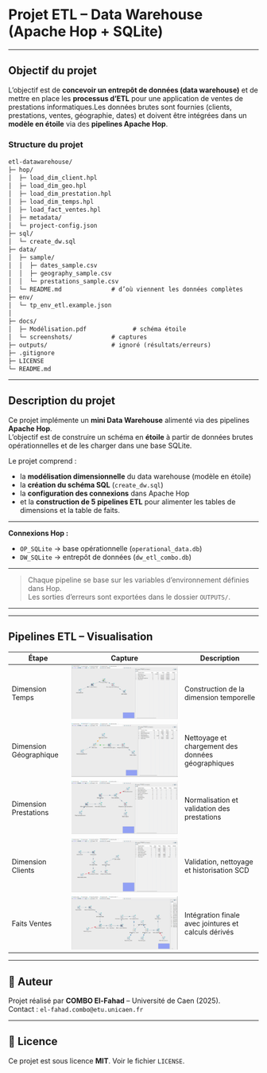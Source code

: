 # Projet ETL – Data Warehouse (Apache Hop + SQLite)

---
## Objectif du projet

L’objectif est de **concevoir un entrepôt de données (data warehouse)** et de mettre en place les **processus d’ETL** pour une application de ventes de prestations informatiques.Les données brutes sont fournies (clients, prestations, ventes, géographie, dates) et doivent être intégrées dans un **modèle en étoile** via des **pipelines Apache Hop**.


### Structure du projet

```
etl-datawarehouse/
├─ hop/                       
│  ├─ load_dim_client.hpl
│  ├─ load_dim_geo.hpl
│  ├─ load_dim_prestation.hpl
│  ├─ load_dim_temps.hpl
│  ├─ load_fact_ventes.hpl
│  ├─ metadata/
│  └─ project-config.json
├─ sql/
│  └─ create_dw.sql          
├─ data/
│  ├─ sample/                
│  │  ├─ dates_sample.csv
│  │  ├─ geography_sample.csv
│  │  └─ prestations_sample.csv
│  └─ README.md              # d’où viennent les données complètes 
├─ env/
│  └─ tp_env_etl.example.json 
│    
├─ docs/
│  ├─ Modélisation.pdf             # schéma étoile
│  └─ screenshots/           # captures
├─ outputs/                  # ignoré (résultats/erreurs)
├─ .gitignore
├─ LICENSE
└─ README.md
```

---

##  Description du projet

Ce projet implémente un **mini Data Warehouse** alimenté via des pipelines **Apache Hop**.  
L’objectif est de construire un schéma en **étoile** à partir de données brutes opérationnelles et de les charger dans une base SQLite.

Le projet comprend :
- la **modélisation dimensionnelle** du data warehouse (modèle en étoile)  
- la **création du schéma SQL** (`create_dw.sql`)  
- la **configuration des connexions** dans Apache Hop  
- et la **construction de 5 pipelines ETL** pour alimenter les tables de dimensions et la table de faits.

---

**Connexions Hop :**
- `OP_SQLite` → base opérationnelle (`operational_data.db`)
- `DW_SQLite` → entrepôt de données (`dw_etl_combo.db`)

---


> Chaque pipeline se base sur les variables d’environnement définies dans Hop.  
> Les sorties d’erreurs sont exportées dans le dossier `OUTPUTS/`.


---



---

## Pipelines ETL – Visualisation

| Étape | Capture | Description |
|-------|----------|-------------|
| Dimension Temps | ![load_dim_temps](docs/screenshots/load_dim_temps.png) | Construction de la dimension temporelle |
| Dimension Géographique | ![load_dim_geo](docs/screenshots/load_dim_geo.png) | Nettoyage et chargement des données géographiques |
| Dimension Prestations | ![load_dim_prestation](docs/screenshots/load_dim_prestation.png) | Normalisation et validation des prestations |
| Dimension Clients | ![load_dim_client](docs/screenshots/load_dim_client.png) | Validation, nettoyage et historisation SCD |
| Faits Ventes | ![load_fact_ventes](docs/screenshots/load_fact_ventes.png) | Intégration finale avec jointures et calculs dérivés |

---

## 👤 Auteur

Projet réalisé par **COMBO El-Fahad** – Université de Caen (2025).  
Contact : `el-fahad.combo@etu.unicaen.fr`

---

## 📄 Licence

Ce projet est sous licence **MIT**. Voir le fichier `LICENSE`.

